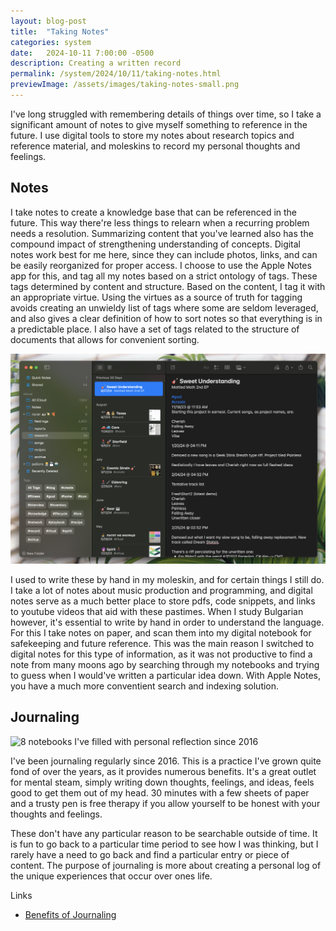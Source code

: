```yaml
---
layout: blog-post
title:  "Taking Notes"
categories: system
date:   2024-10-11 7:00:00 -0500
description: Creating a written record
permalink: /system/2024/10/11/taking-notes.html
previewImage: /assets/images/taking-notes-small.png
---
```


I've long struggled with remembering details of things over time, so I take a significant amount of notes to give myself something to reference in the future. I use digital tools to store my notes about research topics and reference material, and moleskins to record my personal thoughts and feelings.

## Notes

I take notes to create a knowledge base that can be referenced in the future. This way there're less things to relearn when a recurring problem needs a resolution. Summarizing content that you've learned also has the compound impact of strengthening understanding of concepts. Digital notes work best for me here, since they can include photos, links, and can be easily reorganized for proper access. I choose to use the Apple Notes app for this, and tag all my notes based on a strict ontology of tags. These tags determined by content and structure. Based on the content, I tag it with an appropriate virtue. Using the virtues as a source of truth for tagging avoids creating an unwieldy list of tags where some are seldom leveraged, and also gives a clear definition of how to sort notes so that everything is in a predictable place. I also have a set of tags related to the structure of documents that allows for convenient sorting.

<div>
    <img
        src="/assets/images/digital-notes.png"
        alt="Notes app that shows tag usage and folder structure" />
</div>

I used to write these by hand in my moleskin, and for certain things I still do. I take a lot of notes about music production and programming, and digital notes serve as a much better place to store pdfs, code snippets, and links to youtube videos that aid with these pastimes. When I study Bulgarian however, it's essential to write by hand in order to understand the language. For this I take notes on paper, and scan them into my digital notebook for safekeeping and future reference. This was the main reason I switched to digital notes for this type of information, as it was not productive to find a note from many moons ago by searching through my notebooks and trying to guess when I would've written a particular idea down. With Apple Notes, you have a much more conventient search and indexing solution.

## Journaling

<div>
    <img
        src="/assets/images/taking-notes.png"
        alt="8 notebooks I've filled with personal reflection since 2016" />
</div>

I've been journaling regularly since 2016. This is a practice I've grown quite fond of over the years, as it provides numerous benefits. It's a great outlet for mental steam, simply writing down thoughts, feelings, and ideas, feels good to get them out of my head. 30 minutes with a few sheets of paper and a trusty pen is free therapy if you allow yourself to be honest with your thoughts and feelings.

These don't have any particular reason to be searchable outside of time. It is fun to go back to a particular time period to see how I was thinking, but I rarely have a need to go back and find a particular entry or piece of content. The purpose of journaling is more about creating a personal log of the unique experiences that occur over ones life.

Links
* [Benefits of Journaling](https://web.archive.org/web/20240822204621/https://www.nytimes.com/2018/10/25/style/journaling-benefits.html)
